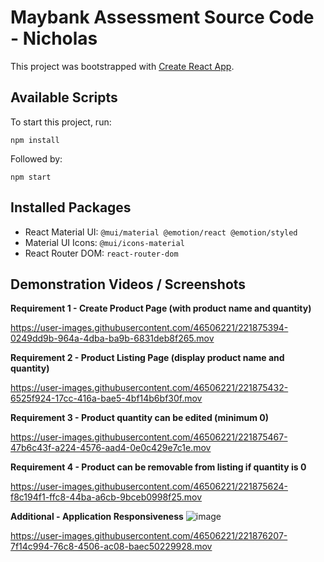 # Maybank Assessment Source Code - Nicholas

This project was bootstrapped with [Create React App](https://github.com/facebook/create-react-app).

## Available Scripts

To start this project, run:
```
npm install
```
Followed by:
```
npm start
```

## Installed Packages
- React Material UI: `@mui/material @emotion/react @emotion/styled`
- Material UI Icons: `@mui/icons-material`
- React Router DOM: `react-router-dom`

## Demonstration Videos / Screenshots
**Requirement 1 - Create Product Page (with product name and quantity)**


https://user-images.githubusercontent.com/46506221/221875394-0249dd9b-964a-4dba-ba9b-6831deb8f265.mov


**Requirement 2 - Product Listing Page (display product name and quantity)**


https://user-images.githubusercontent.com/46506221/221875432-6525f924-17cc-416a-bae5-4bf14b6bf30f.mov


**Requirement 3 - Product quantity can be edited (minimum 0)**


https://user-images.githubusercontent.com/46506221/221875467-47b6c43f-a224-4576-aad4-0e0c429e7c1e.mov


**Requirement 4 - Product can be removable from listing if quantity is 0**


https://user-images.githubusercontent.com/46506221/221875624-f8c194f1-ffc8-44ba-a6cb-9bceb0998f25.mov


**Additional - Application Responsiveness**
![image](https://user-images.githubusercontent.com/46506221/221875804-bffd96bb-cdc5-4b10-b549-4e85a21cfe10.png)

https://user-images.githubusercontent.com/46506221/221876207-7f14c994-76c8-4506-ac08-baec50229928.mov
